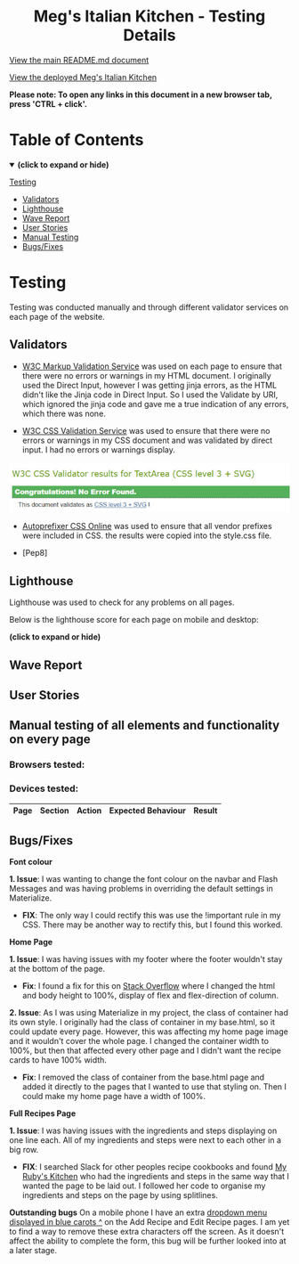 <h1 align="center">Meg's Italian Kitchen - Testing Details</h1>

[View the main README.md document](README.md)

[View the deployed Meg's Italian Kitchen]()

**Please note: To open any links in this document in a new browser tab, press 'CTRL + click'.**

<a id=#table-of-contents></a>
# Table of Contents
<details open>
<summary><b>(click to expand or hide)</b></summary>
<!-- MarkdownTOC -->

[Testing](#testing)
* [Validators](#validators)
* [Lighthouse](#lighthouse)
* [Wave Report](#wave)
* [User Stories](#user-stories)
* [Manual Testing](#manual-testing)
* [Bugs/Fixes](#bugs-fixes)

<!-- /MarkdownTOC -->
</details>

<a id="testing"></a>
# Testing

Testing was conducted manually and through different validator services on each page of the website.

<a id="validators"></a>
## Validators

* [W3C Markup Validation Service](https://validator.w3.org/#validate_by_uri) was used on each page to 
ensure that there were no errors or warnings in my HTML document. I originally used the Direct Input, 
however I was getting jinja errors, as the HTML didn't like the Jinja code in Direct Input. So I used 
the Validate by URI, which ignored the jinja code and gave me a true indication of any errors, which 
there was none.

* [W3C CSS Validation Service](https://jigsaw.w3.org/css-validator/#validate_by_input) was used to ensure 
that there were no errors or warnings in my CSS document and was validated by direct input. I had no errors 
or warnings display.

![W3C CSS Validation Results](/static/images/testing-images/w3c-css-validator-results.jpg)

* [Autoprefixer CSS Online](https://autoprefixer.github.io/) was used to ensure that all vendor prefixes 
were included in CSS. the results were copied into the style.css file.

* [Pep8]

<a id="lighthouse"></a>
## Lighthouse  

Lighthouse was used to check for any problems on all pages.

Below is the lighthouse score for each page on mobile and desktop:

<summary><b>(click to expand or hide)</b></summary>

<a id="wave"></a>
## Wave Report  

<a id="user-stories"></a>
## User Stories 

<a id="manual-testing"></a>
## Manual testing of all elements and functionality on every page  

### Browsers tested:

### Devices tested:

| Page      | Section       | Action        | Expected Behaviour     | Result   |  
| --------- | ------------- | ------------- | ---------------------- | -------- |


</details> 

<a id="bugs-fixes"></a>
## Bugs/Fixes  

**Font colour**

**1. Issue**:
I was wanting to change the font colour on the navbar and Flash Messages and was having problems in overriding the default settings in Materialize.
* **FIX**:
The only way I could rectify this was use the !important rule in my CSS. There may be another way to rectify this, but I found this worked.

**Home Page**

**1. Issue**:
I was having issues with my footer where the footer wouldn't stay at the bottom of the page.
* **Fix**:
I found a fix for this on [Stack Overflow](https://stackoverflow.com/questions/55541850/how-to-make-footer-stay-at-bottom-of-the-page-with-flex-box) where I changed the html and body height to 100%, display of flex and flex-direction of column.

**2. Issue**:
As I was using Materialize in my project, the class of container had its own style. I originally had the class of container in my base.html, so it could update every page. However, this was affecting my home page image and it wouldn't cover the whole page. I changed the container width to 100%, but then that affected every other page and I didn't want the recipe cards to have 100% width.
* **Fix**:
I removed the class of container from the base.html page and added it directly to the pages that I wanted to use that styling on. Then I could make my home page have a width of 100%.

**Full Recipes Page**

**1. Issue**:
I was having issues with the ingredients and steps displaying on one line each. All of my ingredients and steps were next to each other in a big row.
* **FIX**:
I searched Slack for other peoples recipe cookbooks and found [My Ruby's Kitchen](http://ms3-recipe.herokuapp.com/home) who had the ingredients and steps in the same way that I wanted the page to be laid out. I followed her code to organise my ingredients and steps on the page by using splitlines.

**Outstanding bugs**
On a mobile phone I have an extra [dropdown menu displayed in blue carots ^](./static/images/testing-images/edit-recipe-bug.jpg) on the Add Recipe and Edit Recipe pages. I am yet to find a way to remove these extra characters off the screen. As it doesn't affect the ability to complete the form, this bug will be further looked into at a later stage.